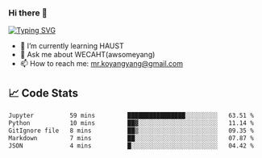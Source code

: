 ### Hi there 👋

[![Typing SVG](https://readme-typing-svg.herokuapp.com?color=%23F78A63&lines=Here+are+some+ideas+to+get+you+started%3A)](https://git.io/typing-svg)

- 🌱 I’m currently learning HAUST
- 💬 Ask me about WECAHT(awsomeyang)
- 📫 How to reach me: mr.koyangyang@gmail.com

## &#x1f4c8; Code Stats
<!--START_SECTION:waka-->

```txt
Jupyter          59 mins         ████████████████░░░░░░░░░   63.51 %
Python           10 mins         ██▓░░░░░░░░░░░░░░░░░░░░░░   11.14 %
GitIgnore file   8 mins          ██▒░░░░░░░░░░░░░░░░░░░░░░   09.35 %
Markdown         7 mins          ██░░░░░░░░░░░░░░░░░░░░░░░   07.87 %
JSON             4 mins          █░░░░░░░░░░░░░░░░░░░░░░░░   04.42 %
```

<!--END_SECTION:waka-->